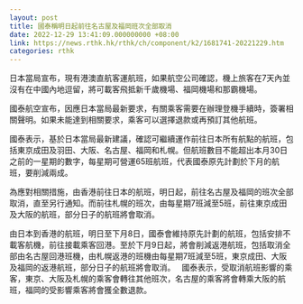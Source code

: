 ```yaml
---
layout: post
title: 國泰稱明日起前往名古屋及福岡班次全部取消
date: 2022-12-29 13:41:09.000000000 +08:00
link: https://news.rthk.hk/rthk/ch/component/k2/1681741-20221229.htm
categories: rthk
---
```


日本當局宣布，現有港澳直航客運航班，如果航空公司確認，機上旅客在7天內並沒有在中國內地逗留，將可載客飛抵新千歲機場、福岡機場和那霸機場。

國泰航空宣布，因應日本當局最新要求，有關乘客需要在辦理登機手續時，簽署相關聲明。如果未能達到相關要求，乘客可以選擇退款或再預訂其他航班。

國泰表示，基於日本當局最新建議，確認可繼續運作前往日本所有航點的航班，包括東京成田及羽田、大阪、名古屋、福岡和札幌。但航班數目不能超出本月30日之前的一星期的數字，每星期可營運65班航班，代表國泰原先計劃於下月的航班，要削減兩成。

為應對相關措施，由香港前往日本的航班，明日起，前往名古屋及福岡的班次全部取消，直至另行通知。而前往札幌的班次，由每星期7班減至5班，前往東京成田及大阪的航班，部分日子的航班將會取消。

由日本到香港的航班，明日至下月8日，國泰會維持原先計劃的航班，包括安排不載客航機，前往接載乘客回港。至於下月9日起，將會削減返港航班，包括取消全部由名古屋回港班機，由札幌返港的班機由每星期7班減至5班，東京成田、大阪及福岡的返港航班，部分日子的航班將會取消。
 
國泰表示，受取消航班影響的乘客，東京、大阪及札幌的乘客會轉往其他班次，名古屋的乘客將會轉乘大阪的航班，福岡的受影響乘客將會獲全數退款。

